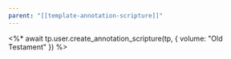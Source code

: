 ```yaml
---
parent: "[[template-annotation-scripture]]"
---
```

<%* await tp.user.create_annotation_scripture(tp, { volume: "Old Testament" }) %>
